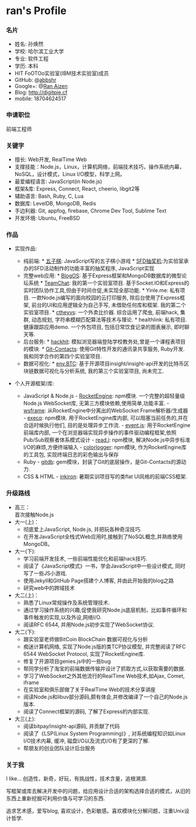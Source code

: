 ran's Profile
===

### 名片
+ 姓名: 孙焕然
+ 学校: 哈尔滨工业大学
+ 专业: 软件工程
+ 学历: 本科
+ HIT FoOTOo实验室(IBM技术实验室)成员
+ GitHub: @[abbshr](http://github.com/abbshr)
+ Google+: @[Ran Aizen](http://plus.google.com/u/+RanAizen)
+ Blog: http://digitpie.cf
+ mobile: 18704624517

### 申请职位
前端工程师

### 关键字
+ 擅长: Web开发, RealTime Web
+ 支撑技能：Node.js，Linux，计算机网络，前端技术技巧，操作系统内幕，NoSQL，设计模式，Linux I/O模型，科学上网。
+ 最爱编程语言: JavaScript(in Node.js)
+ 框架&库: Express, Connect, React, cheerio, libgit2等
+ 辅助语言: Bash, Ruby, C, Lua
+ 数据库: LevelDB, MongoDB, Redis
+ 手边利器: Git, appfog, firebase, Chrome Dev Tool, Sublime Text
+ 开发环境: Ubuntu, FreeBSD

### 作品
+ 实现作品: 
  - 纯前端:
	    * [五子棋](https://github.com/abbshr/JSCode/tree/master/%E4%BA%94%E5%AD%90%E6%A3%8B): JavaScript写的五子棋小游戏
	    * [SFD抽奖机](https://github.com/FoOTOo/SFD2013-Harbin):为实验室承办的SFD活动制作的功能丰富的抽奖程序, JavaScript实现
  - 完整web应用:
	    * [BlogOS](https://github.com/abbshr/BlogOS): 基于Express框架和MongoDB数据库的微型论坛系统
	    * [TeamChat](https://github.com/abbshr/FoOTOoRTCA): 我的第一个实验室项目. 基于Socket.IO和Express的实时团队协作工具,但由于时间仓促,未实现全部功能.
	    * Yinle.me: 私有项目. 一款Node.js编写的面向校园的云打印服务, 除后台使用了Express框架, 前台的UI和应用逻辑全为自己手写, 未借助任何库和框架. 我的第二个实验室项目.
	    * [ctheyvs](https://github.com/abbshr/ctheyvs): 一个外卖比价器. 综合运用了爬虫, 前端hack, 集群, 动态规划, 字符串模糊匹配算法等技术与理论.
	    * healthlink: 私有项目. 健康跟踪应用demo. 一个外包项目, 包括日常饮食记录的图表展示, 即时聊天等.
  - 后台服务:
	    * [hackhit](https://github.com/abbshr/hackhit): 模拟浏览器端登陆学校教务处,曾是一个课程表项目的模块.
	    * [Git-Contacts](https://github.com/AustinChou/Git-Contacts): 使用Git特性开发的通讯录共享服务, Ruby开发. 我和同学合作的第四个实验室项目.
  - 数据可视化:
	    * [env.BTC](https://github.com/abbshr/env.BTC): 基于开源项目insight/insight-api开发的比特币区块链数据可视化与分析系统, 我的第三个实验室项目, 尚未完工.

+ 个人开源框架/库:
  * JavaScript & Node.js
	    - [RocketEngine](https://github.com/abbshr/RocketEngine): npm模块. 一个完整的超轻量级Node.js WebSocket库, 无第三方模块依赖,使用简单,功能丰富.
	    - [wsframe](https://github.com/abbshr/wsframe): 从RocketEngine中分离出的WebSocket Frame解析器/生成器
	    - [execq](https://github.com/abbshr/execQ): npm模块. 用于RocketEngine库内部, 可以阻塞当前任务的,并在合适时候执行他们, 目的是处理异步工作流.
	    - [event.js](https://github.com/abbshr/event.js): 用于RocketEngine前端库内部, 一个在浏览器端实现异步操作的事件驱动编程框架,依照Pub/Sub观察者体系模式设计
	    - [read.i](https://github.com/abbshr/read.i): npm模块, 解决Node.js中异步标准I/O的麻烦,方便终端输入
	    - [colorlogger](https://github.com/abbshr/colorlogger): npm模块, 作为RocketEngine库的工具包, 实现终端日志的彩色输出与保存  
  * Ruby
	    - [gitdb](https://github.com/AustinChou/Git-Contacts/tree/git-repository): gem模块，封装了Git的底层操作，是Git-Contacts的源动力.
  * CSS & HTML
	    - [inkiron](https://github.com/abbshr/inkiron): 暑期实训项目写的类flat UI风格的前端CSS框架.

### 升级路线

+ 高三：  
	首次接触Node.js
+ 大一(上)：  
  - 彻底爱上JavaScript, Node.js, 并把玩各种奇淫技巧.
  - 在开发JavaScript全栈式Web应用时,接触到了NoSQL概念,并熟练使用MongoDB。
+ 大一(下):
  - 学习前端开发技术, 一些前端性能优化和前端hack技巧.
  - 阅读了《JavaScript模式》一书，学会JavaScript中一些设计模式, 同时写了一些JS小游戏.
  - 使用Jekyll和GitHub Page搭建个人博客, 并由此开始我的blog之路
  - 研究web中的跨域技术
+ 大二(上)：
  - 熟悉了Linux常规操作及系统管理技术.
  - 通过学习操作系统的兴趣,促使我研究Node.js底层机制，比如事件循环和事件触发的实现,以及外设,网络I/O.
  - 阅读RFC 6544, 并用Node.js初步实现了WebSocket协议.
+ 大二(下):
  - 跟实验室老师做BitCoin BlockChain 数据可视化与分析
  - 痴迷计算机网络, 实现了Node.js版的类TCP协议模型, 并完整阅读了RFC 6544 WebSocket Protocol, 实现了RocketEngine库.
  - 修复了开源项目genies.js中的一些bug
  - 帮同学分析了淘宝的前端数据传输并设计了抓取方式,以获取需要的数据.
  - 学习了WebSocket之外其他流行的RealTime Web技术,如Ajax, Comet, iframe
  - 在实验室和俱乐部做了关于RealTime Web的技术分享讲座
  - 阅读Node.js和libuv部分源码,颇有体会,并修改编译了一个自己的Node.js版本.
  - 阅读了Connect框架的源码, 了解了Express的内部实现.
+ 大三(上):
  - 阅读bitpay/insight-api源码, 并贡献了代码
  - 阅读了《LSP(Linux System Programming)》, 对系统编程知识如Linux I/O技术内幕, 缓冲, 磁盘I/O以及流式I/O有了更深的了解.
  - 帮朋友的创业团队设计后台服务

### 关于我
I like... 创造性，新奇，好玩，有挑战性，技术含量，追根溯源.

写框架或库去解决开发中的问题，给应用设计合适的架构选择合适的模式，从旧的东西上重新挖掘可利用价值与可学习的东西.

追求艺术感，爱写blog, 喜欢设计，色彩敏感。喜欢模块化分解问题，注重Unix设计哲学.

